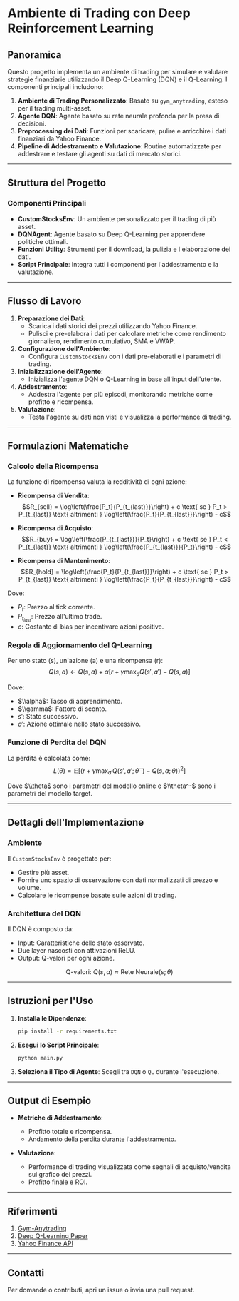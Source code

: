 ﻿# **Ambiente di Trading con Deep Reinforcement Learning**

## **Panoramica**
Questo progetto implementa un ambiente di trading per simulare e valutare strategie finanziarie utilizzando il Deep Q-Learning (DQN) e il Q-Learning. I componenti principali includono:

1. **Ambiente di Trading Personalizzato**: Basato su `gym_anytrading`, esteso per il trading multi-asset.
2. **Agente DQN**: Agente basato su rete neurale profonda per la presa di decisioni.
3. **Preprocessing dei Dati**: Funzioni per scaricare, pulire e arricchire i dati finanziari da Yahoo Finance.
4. **Pipeline di Addestramento e Valutazione**: Routine automatizzate per addestrare e testare gli agenti su dati di mercato storici.

---

## **Struttura del Progetto**

### **Componenti Principali**

- **CustomStocksEnv**: Un ambiente personalizzato per il trading di più asset.
- **DQNAgent**: Agente basato su Deep Q-Learning per apprendere politiche ottimali.
- **Funzioni Utility**: Strumenti per il download, la pulizia e l'elaborazione dei dati.
- **Script Principale**: Integra tutti i componenti per l'addestramento e la valutazione.

---

## **Flusso di Lavoro**

1. **Preparazione dei Dati**:
   - Scarica i dati storici dei prezzi utilizzando Yahoo Finance.
   - Pulisci e pre-elabora i dati per calcolare metriche come rendimento giornaliero, rendimento cumulativo, SMA e VWAP.
2. **Configurazione dell'Ambiente**:
   - Configura `CustomStocksEnv` con i dati pre-elaborati e i parametri di trading.
3. **Inizializzazione dell'Agente**:
   - Inizializza l'agente DQN o Q-Learning in base all'input dell'utente.
4. **Addestramento**:
   - Addestra l'agente per più episodi, monitorando metriche come profitto e ricompensa.
5. **Valutazione**:
   - Testa l'agente su dati non visti e visualizza la performance di trading.

---

## **Formulazioni Matematiche**

### **Calcolo della Ricompensa**

La funzione di ricompensa valuta la redditività di ogni azione:

- **Ricompensa di Vendita**:
  $$R_{sell} = \log\left(\frac{P_t}{P_{t_{last}}}\right) + c \text{ se } P_t > P_{t_{last}} \text{ altrimenti } \log\left(\frac{P_t}{P_{t_{last}}}\right) - c$$

- **Ricompensa di Acquisto**:
  $$R_{buy} = \log\left(\frac{P_{t_{last}}}{P_t}\right) + c \text{ se } P_t < P_{t_{last}} \text{ altrimenti } \log\left(\frac{P_{t_{last}}}{P_t}\right) - c$$

- **Ricompensa di Mantenimento**:
  $$R_{hold} = \log\left(\frac{P_t}{P_{t_{last}}}\right) + c \text{ se } P_t > P_{t_{last}} \text{ altrimenti } \log\left(\frac{P_t}{P_{t_{last}}}\right) - c$$

Dove:
- $P_t$: Prezzo al tick corrente.
- $P_{t_{last}}$: Prezzo all'ultimo trade.
- $c$: Costante di bias per incentivare azioni positive.

### **Regola di Aggiornamento del Q-Learning**

Per uno stato \(s\), un'azione \(a\) e una ricompensa \(r\):
$$Q(s, a) \leftarrow Q(s, a) + \alpha \left[ r + \gamma \max_a Q(s', a') - Q(s, a) \right]$$

Dove:
- $\\alpha$: Tasso di apprendimento.
- $\\gamma$: Fattore di sconto.
- $s'$: Stato successivo.
- $a'$: Azione ottimale nello stato successivo.

### **Funzione di Perdita del DQN**

La perdita è calcolata come:
$$L(\theta) = \mathbb{E}\left[ \left( r + \gamma \max_{a'} Q(s', a'; \theta^-) - Q(s, a; \theta) \right)^2 \right]$$

Dove $\\theta$ sono i parametri del modello online e $\\theta^-$ sono i parametri del modello target.

---

## **Dettagli dell'Implementazione**

### **Ambiente**
Il `CustomStocksEnv` è progettato per:
- Gestire più asset.
- Fornire uno spazio di osservazione con dati normalizzati di prezzo e volume.
- Calcolare le ricompense basate sulle azioni di trading.

### **Architettura del DQN**

Il DQN è composto da:
- Input: Caratteristiche dello stato osservato.
- Due layer nascosti con attivazioni ReLU.
- Output: Q-valori per ogni azione.

$$ \text{Q-valori: } Q(s, a) \approx \text{Rete Neurale}(s; \theta) $$

---

## **Istruzioni per l'Uso**

1. **Installa le Dipendenze**:
   ```bash
   pip install -r requirements.txt
   ```

2. **Esegui lo Script Principale**:
   ```bash
   python main.py
   ```

3. **Seleziona il Tipo di Agente**:
   Scegli tra `DQN` o `QL` durante l'esecuzione.

---

## **Output di Esempio**

- **Metriche di Addestramento**:
  - Profitto totale e ricompensa.
  - Andamento della perdita durante l'addestramento.

- **Valutazione**:
  - Performance di trading visualizzata come segnali di acquisto/vendita sul grafico dei prezzi.
  - Profitto finale e ROI.

---

## **Riferimenti**
1. [Gym-Anytrading](https://github.com/AminHP/gym-anytrading)
2. [Deep Q-Learning Paper](https://arxiv.org/abs/1312.5602)
3. [Yahoo Finance API](https://pypi.org/project/yfinance/)

---

## **Contatti**
Per domande o contributi, apri un issue o invia una pull request.
